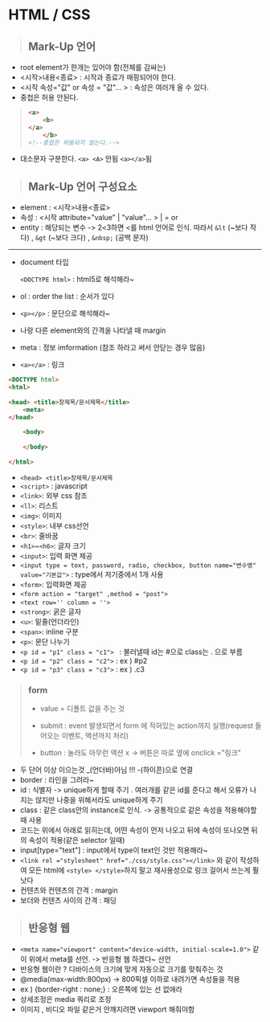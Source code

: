# HTML / CSS

> ## Mark-Up 언어

- root element가 한개는 있어야 함(전체를 감싸는)
- <시작>내용<종료> : 시작과 종료가 매핑되어야 한다.
- <시작 속성="값" or  속성 = "값"... > : 속성은 여러개 올 수 있다.
- 중첩은 허용 안된다. 

> ```html
> <a>
>     <b>
> </a>
>     </b>
> <!--중첩은 허용되지 않는다.-->
> ```

- 대소문자 구분한다. `<a> <A>` 안됨  `<a></a>`됨 



> ## Mark-Up 언어 구성요소

- element : <시작>내용<종료>
- 속성 : <시작 attribute="value" | "value"... >         | = or
- entity  : 해당되는 변수  -> 2<3하면 <를 html 언어로 인식. 따라서 `&lt` (~보다 작다) , `&gt` (~보다 크다) , `&nbsp;` (공백 문자)

---

- document 타입 

  `<DOCTYPE html>`  : html5로 해석해라~

- ol : order the list : 순서가 있다

- `<p></p>` : 문단으로 해석해라~

- 나랑 다른 element와의 간격을 나타낼 때 margin

- meta : 정보 imformation (참조 하라고 써서 안닫는 경우 많음)

- `<a></a>` : 링크

```html
<DOCTYPE html>
<html>
     
<head> <title>창제목/문서제목</title>
    <meta>
</head>
    
    <body>
        
    </body>
    
</html>
```



- `<head> <title>창제목/문서제목`
- `<script>` : javascript
- `<link>`: 외부 css 참조
- `<ll>`: 리스트
- `<img>`: 이미지
- `<style>`: 내부 css선언
- `<br>`: 줄바꿈
- `<h1>`~`<h6>`: 글자 크기
- `<input>`: 입력 화면 제공
- `<input type = text, password, radio, checkbox, button name="변수명" value="기본값">`   : type에서 저기중에서 1개 사용
- `<form>`: 입력화면 제공
- `<form action = "target" ,method = "post">`
- `<text row='' column = ''>`
- `<strong>`: 굵은 글자
- `<u>`: 밑줄(언더라인)
- `<span>`: inline 구분
- `<p>`: 문단 나누기
- `<p id = "p1" class = "c1"> `      : 불러낼때 id는 #으로 class는 . 으로 부름
- `<p id = "p2" class = "c2">`      : ex ) #p2        
- `<p id = "p3" class = "c3">`      : ex ) .c3



> ### form
>
> - value = 디폴트 값을 주는 것
>
> - submit : event 발생되면서 form 에 적혀있는 action까지 실행(request 들어오는 이벤트, 액션까지 처리)
>
> - button : 눌러도 아무런 액션 x  -> 버튼은 따로 옆에 onclick ="링크"



- 두 단어 이상 이으는것 _(언더바)아님 !!! -(하이픈)으로 연결
- border : 라인을 그려라~
- id : 식별자 -> unique하게 할때 주기 . 여러개를 같은 id를 준다고 해서 오류가 나지는 않지만 나중을 위해서라도 unique하게 주기
- class : 같은 class안의 instance로 인식. -> 공통적으로 같은 속성을 적용해야할때 사용
- 코드는 위에서 아래로 읽히는데, 어떤 속성이 먼저 나오고 뒤에 속성이 또나오면 뒤의 속성이 적용(같은 selector 일때)
- input[type="text"] : input에서 type이 text인 것만 적용해라~
- `<link rel ="stylesheet" href="./css/style.css"></link>` 와 같이 작성하여 모든 html에 `<style> </style>`하지 말고 재사용성으로 링크 걸어서 쓰는게 훨 낫다
- 컨텐츠와 컨텐츠의 간격 : margin
- 보더와 컨텐츠 사이의 간격 : 패딩



> ## 반응형 웹

- `<meta name="viewport" content="device-width, initial-scale=1.0">`   같이 위에서 meta를 선언.  -> 반응형 웹 하겠다~ 선언
- 반응형 웹이란 ? 디바이스의 크기에 맞게 자동으로 크기를 맞춰주는 것
- @media(max-width:800px) -> 800픽셀 이하로 내려가면 속성들을 적용
- ex ) {border-right : none;} : 오른쪽에 있는 선 없애라
- 상세조정은 media 쿼리로 조정
- 이미지 , 비디오 파일 같은거 안깨지려면 viewport 해줘야함
